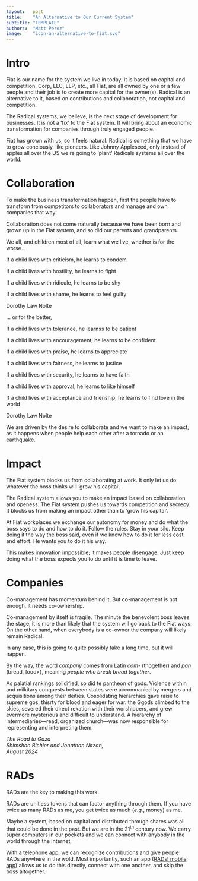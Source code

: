 ```yaml
---
layout:   post
title:    "An Alternative to Our Current System"
subtitle: "TEMPLATE"
authors:  "Matt Perez"
image:    "icon-an-alternative-to-fiat.svg"
---
```


<div style='display:none; '>
 <p>Fiat is the name we have given the system we live in today. It is based on capital and competition. Corp, LLC, LLP, etc., they are all Fiat owned by one or a few people.</p>
 <p>Radical is an alternative to it.</p>
</div>

<h1>Intro</h1>
 <p>Fiat is our name for the system we live in today. It is based on capital and competition. Corp, LLC, LLP, etc., all Fiat, are all owned by one or a few people and their job is to create more capital for the owner(s). Radical is an alternative to it, based on contributions and collaboration, not capital and competition.</p>
 <p>The Radical systems, we believe, is the next stage of development for businesses. It is not a &lsquo;fix&rsquo; to the Fiat system. It will bring about an economic transformation for companies through truly engaged people.</p>
 <p>Fiat has grown with us, so it feels natural. Radical is something that we have to grow conciously, like pioneers. Like Johnny Appleseed, only instead of apples all over the US we re going to &lsquo;plant&rsquo; Radicals systems all over the world.</p>

<h1>Collaboration</h1>
 <p>To make the business transformation happen, first the people have to transform from competitors to collaborators and manage and own companies that way.</p>
 <p>Collaboration does not come naturally because we have been born and grown up in the Fiat system, and so did our parents and grandparents.
 <p>We all, and children most of all, learn what we live, whether is for the worse&hellip;</p>
  <div class="_citation">
   <p>If a child lives with criticism, he learns to condem</p>
   <p>If a child lives with hostility, he learns to fight</p>
   <p>If a child lives with ridicule, he learns to be shy</p>
   <p>If a child lives with shame, he learns to feel guilty</p>
   <p id="_signature">Dorothy Law Nolte</p>
  </div>
 <p>&hellip; or for the better,</p>
  <div class="_citation">
   <p>If a child lives with tolerance, he learnss to be patient</p>
   <p>If a child lives with encouragement, he learns to be confident</p>
   <p>If a child lives with praise, he learns to appreciate</p>
   <p>If a child lives with fairness, he learns to justice</p>
   <p>If a child lives with security, he learns to have faith</p>
   <p>If a child lives with approval, he learns to like himself</p>
   <p>If a child lives with acceptance and frienship, he learns to find love in the world</p>
   <p id="_signature">Dorothy Law Nolte</p>
  </div>
 <p style="margin-top:6px; ">We are driven by the desire to collaborate and we want to make an impact, as it happens when people help each other after a tornado or an earthquake.</p>

 <h1>Impact</h1>
 <p>The Fiat system blocks us from collaborating at work. It only let us do whatever the boss thinks will &lsquo;grow his capital&rsquo;.</p>
 <p>The Radical system allows you to make an impact based on collaboration and openess. The Fiat system pushes us towards competition and secrecy. It blocks us from making an impact other than to &lsquo;grow his capital&rsquo;.</p>
 <p>At Fiat workplaces we exchange our autonomy for money and do what the boss says to do and how to do it. Follow the rules. Stay in your silo. Keep doing it the way the boss said, even if we know how to do it for less cost and effort. He wants you to do it his way.</p>
 <p>This makes innovation impossible; it makes people disengage. Just keep doing what the boss expects you to do until it is time to leave.<p>

<h1>Companies</h1>
 <p>Co-management has momentum behind it. But co-management is not enough, it needs co-ownership.</p>
 <p>Co-management by itself is fragile. The minute the benevolent boss leaves the stage, it is more than likely that the system will go back to the Fiat ways. On the other hand, when everybody is a co-owner the company will likely remain Radical.</p>
 <p>In any case, this is going to quite possibly take a long time, but it will happen.</p>
 <p>By the way, the word <em>company</em> comes from Latin <em>com-</em> (thogether) and <em>pan</em> (bread, food>), meaning <em>people who break bread together</em>.</p>
 <div class="_citation">
  As palatial rankings solidified, so did te pantheon of gods. Violence within and milkitary conquests between states were  accomoanied by mergers and acquisitions among their deities. Cosolidating hierarchies gave raise to supreme gos, thisrty for blood and eager for war. the Ggods climbed to the skies, severed their direct rekation with their worshippers, and grew evermore mysterious and difficult to understand. A hierarchy of intermediaries&mdash;read, organized church&mdash;was now responsible for representing and interpreting them.</p>
  <p class="_signature"><em>The Road to Gaza
  <br />Shimshon Bichier and Jonathan Nitzan,
  <br />August 2024</em></p> 
 </div>

<h1>RADs</h1>
 <p>RADs are the key to making this work.</p>
 <p>RADs are unitless tokens that can factor anything through them. If you have twice as many RADs as me, you get twice as much (<em>e.g.</em>, money) as me.</p>
 <p>Maybe a system, based on capital and distributed through shares was all that could be done in the past. But we are in the 21<sup>th</sup> century now. We carry super computers in our pockets and we can connect with anybody in the world through the Internet.</p>
 <p>With a telephone app, we can recognize contributions and give people RADs anywhere in the wold. Most importantly, such an app (<a href="https://apps.apple.com/us/app/rads/id6447589527" target="_blank">RADs! mobile app</a>) allows us to do this directly, connect with one another, and skip the boss altogether.</p>
